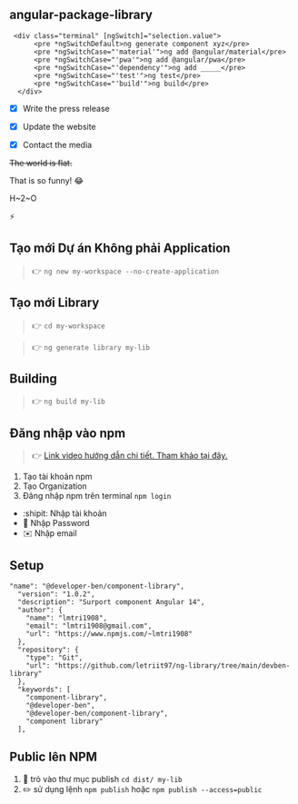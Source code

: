 ## **angular-package-library**
[^1]: https://www.markdownguide.org/cheat-sheet/




```
 <div class="terminal" [ngSwitch]="selection.value">
      <pre *ngSwitchDefault>ng generate component xyz</pre>
      <pre *ngSwitchCase="'material'">ng add @angular/material</pre>
      <pre *ngSwitchCase="'pwa'">ng add @angular/pwa</pre>
      <pre *ngSwitchCase="'dependency'">ng add _____</pre>
      <pre *ngSwitchCase="'test'">ng test</pre>
      <pre *ngSwitchCase="'build'">ng build</pre>
  </div>
 ```

- [x] Write the press release
- [x] Update the website
- [x] Contact the media


~~The world is flat.~~

That is so funny! :joy:

H~2~O

:zap: 

## **Tạo mới Dự án Không phải Application**
> :point_right: `ng new my-workspace --no-create-application` 
## **Tạo mới Library**
> :point_right: `cd my-workspace`

> :point_right: `ng generate library my-lib`

## **Building**
> :point_right: ```ng build my-lib```

## **Đăng nhập vào npm**
>:point_right: [Link video hướng dẫn chi tiết. Tham khảo tại đây.](https://www.youtube.com/watch?v=ffhakPS36x0)
1. Tạo tài khoản npm
2. Tạo Organization
3. Đăng nhập npm trên terminal `npm login`
- :shipit: Nhập tài khoản 
- :key: Nhập Password
- :envelope: Nhập email

## **Setup**

```
"name": "@developer-ben/component-library",
  "version": "1.0.2",
  "description": "Surport component Angular 14",
  "author": {
    "name": "lmtri1908",
    "email": "lmtri1908@gmail.com",
    "url": "https://www.npmjs.com/~lmtri1908"
  },
  "repository": {
    "type": "Git",
    "url": "https://github.com/letriit97/ng-library/tree/main/devben-library"
  },
  "keywords": [
    "component-library",
    "@developer-ben",
    "@developer-ben/component-library",
    "component library"
  ],
```


## **Public lên NPM**
1. :open_file_folder: trỏ vào thư mục publish `cd dist/ my-lib`
2. :pencil2: sử dụng lệnh `npm publish` hoặc `npm publish --access=public`


